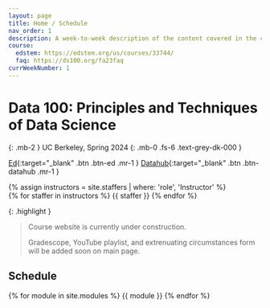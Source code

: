 ```yaml
---
layout: page
title: Home / Schedule
nav_order: 1
description: A week-to-week description of the content covered in the course.
course:
  edstem: https://edstem.org/us/courses/33744/
  faq: https://ds100.org/fa23faq
currWeekNumber: 1
---
```


# Data 100: Principles and Techniques of Data Science

{: .mb-2 }
UC Berkeley, Spring 2024
{: .mb-0 .fs-6 .text-grey-dk-000 }

[Ed](https://edstem.org/us/courses/51810/discussion/){:target="\_blank" .btn .btn-ed .mr-1 }
[Datahub](http://data100.datahub.berkeley.edu/){:target="\_blank" .btn .btn-datahub .mr-1 }
<!-- [Gradescope](https://www.gradescope.com/courses/564792){:target="\_blank" .btn .btn-gradescope .mr-1 }
[Lectures Playlist](https://youtube.com/playlist?list=PLQCcNQgUcDfr24xMKf9uY3Nclj2gX0CQD&si=OopnvW3jasaYWx6W){:target="\_blank" .btn .btn-youtube .mr-1}
[Extenuating Circumstances](https://forms.gle/pm7VYsDeCpaBMc9r6){:target="\_blank" .btn .btn-blue .mr-1 } -->

<div>
{% assign instructors = site.staffers | where: 'role', 'Instructor' %}
  <div class="role">
    {% for staffer in instructors %}
    {{ staffer }}
    {% endfor %}
  </div>
</div>

{: .highlight }

> Course website is currently under construction.
> 
> Gradescope, YouTube playlist, and extrenuating circumstances form will be added soon on main page.


<!-- > Welcome to [Week 12](#week-{{page.currWeekNumber}}) of Data 100! -->

<a name="schedule"></a>

## Schedule

{% for module in site.modules %}
{{ module }}
{% endfor %}
